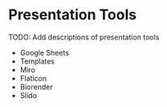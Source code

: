 # Presentation Tools

TODO: Add descriptions of presentation tools

- Google Sheets
- Templates
- Miro
- Flaticon
- Biorender
- Slido
